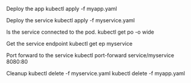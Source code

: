 Deploy the app
    kubectl apply -f myapp.yaml

Deploy the service
    kubectl apply -f myservice.yaml

Is the service connected to the pod.
    kubectl get po -o wide

Get the service endpoint
    kubectl get ep myservice

Port forward to the service
    kubectl port-forward service/myservice 8080:80

Cleanup
    kubectl delete -f myservice.yaml
    kubectl delete -f myapp.yaml

